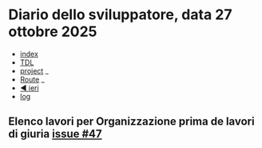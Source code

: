 # Diario dello sviluppatore, data 27 ottobre 2025

* [index](../index.md)
* [TDL](../TDL.md)
* [project](https://github.com/users/mrai64/projects/1)
_
* [Route](/routes/web.php)
_
* [◀️ ieri](./2025-10-26_IT.md)
* [log](/storage/logs/laravel.log)

## Elenco lavori per Organizzazione prima de lavori di giuria [issue #47](https://github.com/mrai64/yapcp/issues/47)

